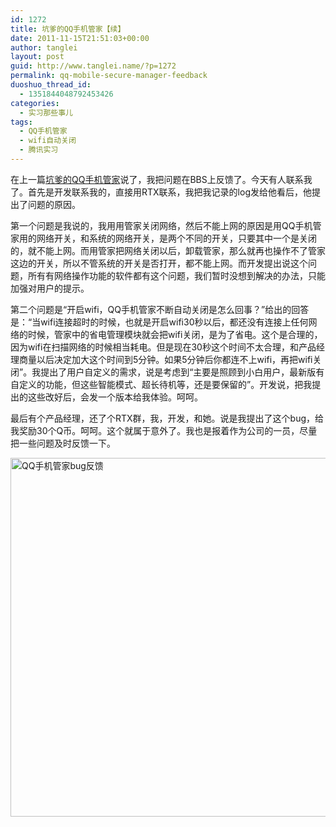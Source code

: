 ```yaml
---
id: 1272
title: 坑爹的QQ手机管家【续】
date: 2011-11-15T21:51:03+00:00
author: tanglei
layout: post
guid: http://www.tanglei.name/?p=1272
permalink: qq-mobile-secure-manager-feedback
duoshuo_thread_id:
  - 1351844048792453426
categories:
  - 实习那些事儿
tags:
  - QQ手机管家
  - wifi自动关闭
  - 腾讯实习
---
```

在上一篇[坑爹的QQ手机管家](http://www.tanglei.name/bad-qq-mobile-sercure-manager/)说了，我把问题在BBS上反馈了。今天有人联系我了。首先是开发联系我的，直接用RTX联系，我把我记录的log发给他看后，他提出了问题的原因。

第一个问题是我说的，我用用管家关闭网络，然后不能上网的原因是用QQ手机管家用的网络开关，和系统的网络开关，是两个不同的开关，只要其中一个是关闭的，就不能上网。而用管家把网络关闭以后，卸载管家，那么就再也操作不了管家这边的开关，所以不管系统的开关是否打开，都不能上网。而开发提出说这个问题，所有有网络操作功能的软件都有这个问题，我们暂时没想到解决的办法，只能加强对用户的提示。

第二个问题是“开启wifi，QQ手机管家不断自动关闭是怎么回事？”给出的回答是：“当wifi连接超时的时候，也就是开启wifi30秒以后，都还没有连接上任何网络的时候，管家中的省电管理模块就会把wifi关闭，是为了省电。这个是合理的，因为wifi在扫描网络的时候相当耗电。但是现在30秒这个时间不太合理，和产品经理商量以后决定加大这个时间到5分钟。如果5分钟后你都连不上wifi，再把wifi关闭”。我提出了用户自定义的需求，说是考虑到“主要是照顾到小白用户，最新版有自定义的功能，但这些智能模式、超长待机等，还是要保留的”。开发说，把我提出的这些改好后，会发一个版本给我体验。呵呵。

最后有个产品经理，还了个RTX群，我，开发，和她。说是我提出了这个bug，给我奖励30个Q币。呵呵。这个就属于意外了。我也是报着作为公司的一员，尽量把一些问题及时反馈一下。

<img class="alignnone" title="QQ手机管家bug反馈" src="http://i1123.photobucket.com/albums/l549/tl3shi/111.jpg" alt="QQ手机管家bug反馈" width="800" height="574" />
